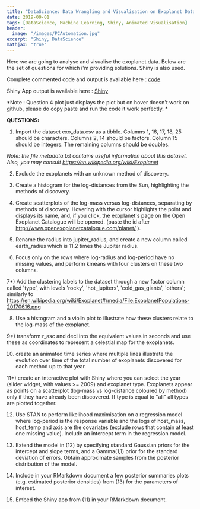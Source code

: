 ```yaml
---
title: "DataScience: Data Wrangling and Visualisation on Exoplanet Data"
date: 2019-09-01
tags: [DataScience, Machine Learning, Shiny, Animated Visualisation]
header:
  image: "/images/PCAutomation.jpg"
excerpt: "Shiny, DataScience"
mathjax: "true"
---
```



Here we are going to analyse and visualise the exoplanet data. Below are the set of questions for which i'm providing solutions. Shiny is also used.

Complete commented code and output is available here : [code](https://github.com/MacPrash/Exoplanet_Analysis_R_Project/blob/master/_site/index.md)

Shiny App output is available here : [Shiny](https://macprash.shinyapps.io/shinycode/)

*Note : Question 4 plot just displays the plot but on hover doesn't work on github, please do copy paste and run the code it work perfectly. *

**QUESTIONS:**

1) Import the dataset exo_data.csv as a tibble. Columns 1, 16, 17, 18, 25 should be characters. Columns 2, 14 should be factors. Column 15 should be integers. The remaining columns should be doubles.

*Note: the file metadata.txt contains useful information about this dataset. Also, you may consult https://en.wikipedia.org/wiki/Exoplanet*

2) Exclude the exoplanets with an unknown method of discovery.

3) Create a histogram for the log-distances from the Sun, highlighting the methods of discovery.

4) Create scatterplots of the log-mass versus log-distances, separating by methods of discovery. Hovering with the cursor highlights the point and displays its name, and, if you click, the exoplanet's page on the Open Exoplanet Catalogue will be opened. (paste the id after http://www.openexoplanetcatalogue.com/planet/ ).

5) Rename the radius into jupiter_radius, and create a new column called earth_radius which is 11.2 times the Jupiter radius.

6) Focus only on the rows where log-radius and log-period have no missing values, and perform kmeans with four clusters on these two columns.

7*) Add the clustering labels to the dataset through a new factor column called 'type', with levels 'rocky', 'hot_jupiters', 'cold_gas_giants', 'others'; similarly to https://en.wikipedia.org/wiki/Exoplanet#/media/File:ExoplanetPopulations-20170616.png

8) Use a histogram and a violin plot to illustrate how these clusters relate to the log-mass of the exoplanet.

9*) transform r_asc and decl into the equivalent values in seconds and use these as coordinates to represent a celestial map for the exoplanets.

10) create an animated time series where multiple lines illustrate the evolution over time of the total number of exoplanets discovered for each method up to that year.

11*) create an interactive plot with Shiny where you can select the year (slider widget, with values >= 2009) and exoplanet type. Exoplanets appear as points on a scatterplot (log-mass vs log-distance coloured by method) only if they have already been discovered. If type is equal to "all" all types are plotted together.

12) Use STAN to perform likelihood maximisation on a regression model where log-period is the response variable and the logs of host_mass, host_temp and axis are the covariates (exclude rows that contain at least one missing value). Include an intercept term in the regression model.

13) Extend the model in (12) by specifying standard Gaussian priors for the intercept and slope terms, and a Gamma(1,1) prior for the standard deviation of errors. Obtain approximate samples from the posterior distribution of the model.

14) Include in your RMarkdown document a few posterior summaries plots (e.g. estimated posterior densities) from (13) for the parameters of interest.

15) Embed the Shiny app from (11) in your RMarkdown document.
